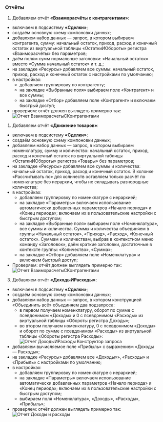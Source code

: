 ### Отчёты

1. Добавляем отчёт **«Взаиморасчёты с контрагентами»**:
  * включаем в подсистему **«Сделки»**;
  * создаём основную схему компоновки данных;
  * добавляем набор данных — запрос, в котором выбираем контрагента, сумму: начальный остаток, приход, расход и конечный остаток из виртуальной таблицы «ОстаткиИОбороты» регистра «Взаиморасчёты» без параметров;
  * даём полям сумм нормальные заголовки: «Начальный остаток» вместо «Сумма начальный остаток» и т. д.;
  * на закладке «Ресурсы» добавляем все суммы: начальный остаток, приход, расход и конечный остаток с настройками по умолчанию;
  * в настройках:
    * добавляем группировку по контрагенту;
    * на закладке «Выбранные поля» выбираем поле «Контрагент» и все суммы;
    * на закладке «Отбор» добавляем поле «Контрагент» и включаем быстрый доступ;
  * нроверяем: отчёт должен выглядеть примерно так:
![Отчет ВзаиморасчетыСКонтрагентами](diploma-b-reports-1.png)

1. Добавляем отчёт **«Движение товаров»**:
  * включаем в подсистему **«Сделки»**;
  * создаём основную схему компоновки данных;
  * добавляем набор данных — запрос, в котором выбираем номенклатуру, сумму и количество: начальный остаток, приход, расход и конечный остаток из виртуальной таблицы «ОстаткиИОбороты» регистра «Товары» без параметров;
  * на закладке «Ресурсы» добавляем все суммы и количества: начальный остаток, приход, расход и конечный остаток. В колонке «Рассчитывать по» для количеств оставляем только расчёт по номенклатуре без иерархии, чтобы не складывать разнородные количества;
  * в настройках:
    * добавляем группировку по номенклатуре с иерархией;
    * на закладке «Параметры» включаем использование автоматически добавленных параметров «Начало периода» и «Конец периода»; включаем их в пользовательские настройки с быстрым доступом;
    * на закладке «Выбранные поля» выбираем поле «Номенклатура», все суммы и количества. Суммы и количества объединяем в группы «Начальный остаток», «Приход», «Расход», «Конечный остаток». Суммам и количествам, выбрав в контекстном меню команду «Заголовок», даём краткие заголовки, достаточные в контексте группы: «Количество», «Сумма»;
    * на закладке «Отбор» добавляем поле «Номенклатура» и включаем быстрый доступ;
  * Проверяем: отчёт должен выглядеть примерно так:
![Отчет ВзаиморасчетыСКонтрагентами](diploma-b-reports-2.png)

3. Добавляем отчёт **«ДоходыИРасходы»**:
  * включаем в подсистему **«Сделки»**;
  * создаём основную схему компоновки данных;
  * добавляем набор данных — запрос, в котором конструкцией «Объединить всё» объединяем два подзапроса:
    * в первом получаем номенклатуру, оборот по сумме с псевдонимом «Доходы» и 0 с псевдонимом «Расходы» из виртуальной таблицы «Обороты регистра Доходы»;
    * во втором получаем номенклатуру, 0 с псевдонимом «Доходы» и оборот по сумме с псевдонимом «Расходы» из виртуальной таблицы «Обороты регистра Расходы»:
![Отчет ДоходыИРасходы Конструктор запроса](diploma-b-reports-master.png)    
  * добавляем вычисляемое поле «Прибыль» с выражением «Доходы — Расходы»;
  * на закладке «Ресурсы» добавляем все «Доходы»», «Расходы» и «Прибыль» с настройками по умолчанию;
  * в настройках:
    * добавляем группировку по номенклатуре с иерархией;
    * на закладке «Параметры» включаем использование автоматически добавленных параметров «Начало периода» и «Конец периода»; включаем их в пользовательские настройки с быстрым доступом;
    * выбираем поля «Номенклатура», «Доходы», «Расходы», «Прибыль»;
  * проверяем: отчёт должен выглядеть примерно так:
![Отчет Доходы и расходы](diploma-b-reports-3.png)   
